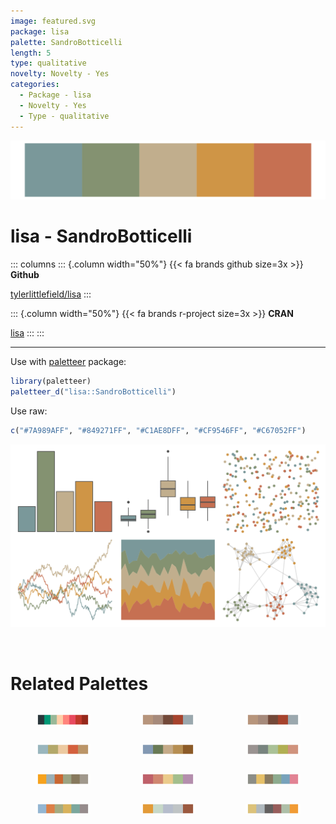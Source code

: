 ```yaml
---
image: featured.svg
package: lisa
palette: SandroBotticelli
length: 5
type: qualitative
novelty: Novelty - Yes
categories:
  - Package - lisa
  - Novelty - Yes
  - Type - qualitative
---
```


![](featured.svg)

# lisa - SandroBotticelli 

::: columns
::: {.column width="50%"}
{{< fa brands github size=3x >}}
**Github**

[tylerlittlefield/lisa](https://github.com/tylerlittlefield/lisa)
:::

::: {.column width="50%"}
{{< fa brands r-project size=3x >}}
**CRAN**

[lisa](https://CRAN.R-project.org/package=lisa)
:::
:::

<hr> 

Use with [paletteer](https://emilhvitfeldt.github.io/paletteer/) package:

```r
library(paletteer)
paletteer_d("lisa::SandroBotticelli")
```

Use raw:

```r
c("#7A989AFF", "#849271FF", "#C1AE8DFF", "#CF9546FF", "#C67052FF")
``` 

![](examples.png) 

<br>

# Related Palettes

<div class="list" style="display: grid; grid-template-columns: auto auto auto;"> <figure class="figure">
<a href="../../awtools/a_palette/"> <img src="../../awtools/a_palette/featured.svg" style="width: 100%;" class="figure-img"></a>
</figure> <figure class="figure">
<a href="../../ButterflyColors/hamadryas_feronia/"> <img src="../../ButterflyColors/hamadryas_feronia/featured.svg" style="width: 100%;" class="figure-img"></a>
</figure> <figure class="figure">
<a href="../../ButterflyColors/hamadryas_feronia/"> <img src="../../ButterflyColors/hamadryas_feronia/featured.svg" style="width: 100%;" class="figure-img"></a>
</figure> <figure class="figure">
<a href="../../lisa/FernandoBotero/"> <img src="../../lisa/FernandoBotero/featured.svg" style="width: 100%;" class="figure-img"></a>
</figure> <figure class="figure">
<a href="../../lisa/PaulCezanne/"> <img src="../../lisa/PaulCezanne/featured.svg" style="width: 100%;" class="figure-img"></a>
</figure> <figure class="figure">
<a href="../../fishualize/Oncorhynchus_tshawytscha/"> <img src="../../fishualize/Oncorhynchus_tshawytscha/featured.svg" style="width: 100%;" class="figure-img"></a>
</figure> <figure class="figure">
<a href="../../ggthemes/excel_Parcel/"> <img src="../../ggthemes/excel_Parcel/featured.svg" style="width: 100%;" class="figure-img"></a>
</figure> <figure class="figure">
<a href="../../nord/aurora/"> <img src="../../nord/aurora/featured.svg" style="width: 100%;" class="figure-img"></a>
</figure> <figure class="figure">
<a href="../../ggthemes/excel_Crop/"> <img src="../../ggthemes/excel_Crop/featured.svg" style="width: 100%;" class="figure-img"></a>
</figure> <figure class="figure">
<a href="../../ggthemes/excel_Median/"> <img src="../../ggthemes/excel_Median/featured.svg" style="width: 100%;" class="figure-img"></a>
</figure> <figure class="figure">
<a href="../../nationalparkcolors/BryceCanyon/"> <img src="../../nationalparkcolors/BryceCanyon/featured.svg" style="width: 100%;" class="figure-img"></a>
</figure> <figure class="figure">
<a href="../../calecopal/chaparral1/"> <img src="../../calecopal/chaparral1/featured.svg" style="width: 100%;" class="figure-img"></a>
</figure> 
</div>

